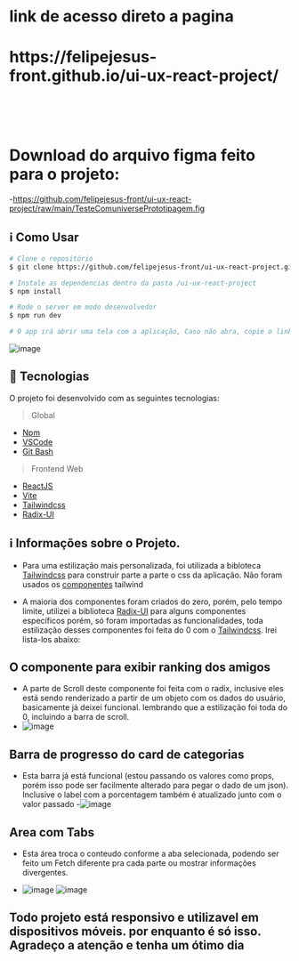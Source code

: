 # link de acesso direto a pagina

<h1> https://felipejesus-front.github.io/ui-ux-react-project/</h1>


<br>
<br><br>

# Download do arquivo figma feito para o projeto:
-https://github.com/felipejesus-front/ui-ux-react-project/raw/main/TesteComuniversePrototipagem.fig 

## ℹ️ Como Usar

```bash
# Clone o repositório
$ git clone https://github.com/felipejesus-front/ui-ux-react-project.git
```

```bash
# Instale as dependencias dentro da pasta /ui-ux-react-project
$ npm install

# Rode o server em modo desenvolvedor
$ npm run dev

# O app irá abrir uma tela com a aplicação, Caso não abra, copie o link gerado no terminal e cole no seu navegador. A cada modificação salva a aplicação reiniciará
```

![image](https://user-images.githubusercontent.com/61891985/194900181-00aea072-a0b4-4f2b-8ec0-583f8d700e24.png)


## 🚀 Tecnologias

O projeto foi desenvolvido com as seguintes tecnologias:

> Global

-   [Npm](https://www.npmjs.com/)
-   [VSCode](https://code.visualstudio.com)
-   [Git Bash](https://gitforwindows.org/)

> Frontend Web
-   [ReactJS](https://reactjs.org)
-   [Vite](https://vitejs.dev/)
-   [Tailwindcss](https://tailwindcss.com/)
-   [Radix-UI](https://www.radix-ui.com/)


## ℹ️ Informações sobre o Projeto.

- Para uma estilização mais personalizada, foi utilizada a bibloteca [Tailwindcss](https://tailwindcss.com/) para construir parte a parte o css da aplicação. Não foram usados os [componentes](https://tailwindui.com/components) tailwind

- A maioria dos componentes foram criados do zero, porém, pelo tempo limite, utilizei a biblioteca [Radix-UI](https://www.radix-ui.com/) para alguns componentes específicos porém, só foram importadas as funcionalidades, toda estilização desses componentes foi feita do 0 com o [Tailwindcss](https://tailwindcss.com/). Irei lista-los abaixo:

## O componente para exibir ranking dos amigos
- A parte de Scroll deste componente foi feita com o radix, inclusive eles está sendo renderizado a partir de um objeto com os dados do usuário, basicamente já deixei funcional. lembrando que a estilização foi toda do 0, incluindo a barra de scroll.
- ![image](https://user-images.githubusercontent.com/61891985/194902461-af6563e4-c51f-45ab-b25f-28331a9e5007.png)

## Barra de progresso do card de categorias
- Esta barra já está funcional (estou passando os valores como props, porém isso pode ser facilmente alterado para pegar o dado de um json). Inclusive o label com a porcentagem também é atualizado junto com o valor passado
-![image](https://user-images.githubusercontent.com/61891985/194903458-87561d97-f1c1-43cd-ac69-2fbe1e62d073.png)

## Area com Tabs

- Esta área troca o conteudo conforme a aba selecionada, podendo ser feito um Fetch diferente pra cada parte ou mostrar informações divergentes.

- ![image](https://user-images.githubusercontent.com/61891985/194904002-639401eb-701b-4a1e-896e-eb0464b0d097.png)
 ![image](https://user-images.githubusercontent.com/61891985/194904106-647cdbbf-7e64-4db2-b69f-e9b8692a0ca8.png)

## Todo projeto está responsivo e utilizavel em dispositivos móveis. por enquanto é só isso. Agradeço a atenção e tenha um ótimo dia
